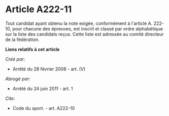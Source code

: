 # Article A222-11

Tout candidat ayant obtenu la note exigée, conformément à l'article A. 222-10, pour chacune des épreuves, est inscrit et
classé par ordre alphabétique sur la liste des candidats reçus. Cette liste est adressée au comité directeur de la
fédération.

**Liens relatifs à cet article**

_Créé par_:

  - Arrêté du 28 février 2008 - art. (V)

_Abrogé par_:

  - Arrêté du 24 juin 2011 - art. 1

_Cite_:

  - Code du sport. - art. A222-10
